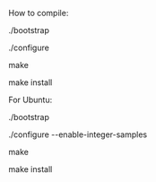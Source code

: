 How to compile:

./bootstrap

./configure

make

make install


For Ubuntu:

./bootstrap

./configure --enable-integer-samples

make

make install
